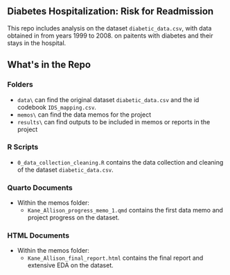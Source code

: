## Diabetes Hospitalization: Risk for Readmission
This repo includes analysis on the dataset `diabetic_data.csv`, with data obtained in from years 1999 to 2008. on paitents with diabetes and their stays in the hospital.

## What's in the Repo

### Folders
- `data\` can find the original dataset `diabetic_data.csv` and the id codebook `IDS_mapping.csv`.
- `memos\` can find the data memos for the project
- `results\` can find outputs to be included in memos or reports in the project

### R Scripts
- `0_data_collection_cleaning.R` contains the data collection and cleaning of the dataset `diabetic_data.csv`.

### Quarto Documents
- Within the memos folder:
    - `Kane_Allison_progress_memo_1.qmd` contains the first data memo and project progress on the dataset.
    
### HTML Documents
- Within the memos folder:
    - `Kane_Allison_final_report.html` contains the final report and extensive EDA on the dataset.
